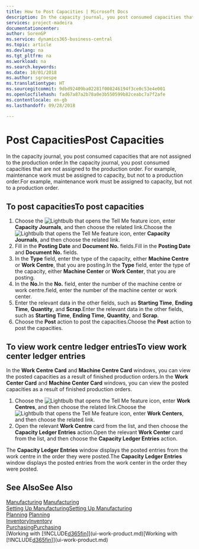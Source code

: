 ```yaml
---
title: How to Post Capacities | Microsoft Docs
description: In the capacity journal, you post consumed capacities that are not assigned to the production order. For example, maintenance work must be assigned to capacity, but not to a production order.
services: project-madeira
documentationcenter: 
author: SorenGP
ms.service: dynamics365-business-central
ms.topic: article
ms.devlang: na
ms.tgt_pltfrm: na
ms.workload: na
ms.search.keywords: 
ms.date: 10/01/2018
ms.author: sgroespe
ms.translationtype: HT
ms.sourcegitcommit: 9dbd92409ba02281f008246194f3ce0c53e4e001
ms.openlocfilehash: fad67a87a2b78a0e3b550599b82ceabc7a7f2afe
ms.contentlocale: en-gb
ms.lasthandoff: 09/28/2018

---
```

# <a name="post-capacities"></a><span data-ttu-id="95d07-104">Post Capacities</span><span class="sxs-lookup"><span data-stu-id="95d07-104">Post Capacities</span></span>
<span data-ttu-id="95d07-105">In the capacity journal, you post consumed capacities that are not assigned to the production order.</span><span class="sxs-lookup"><span data-stu-id="95d07-105">In the capacity journal, you post consumed capacities that are not assigned to the production order.</span></span> <span data-ttu-id="95d07-106">For example, maintenance work must be assigned to capacity, but not to a production order.</span><span class="sxs-lookup"><span data-stu-id="95d07-106">For example, maintenance work must be assigned to capacity, but not to a production order.</span></span>  

## <a name="to-post-capacities"></a><span data-ttu-id="95d07-107">To post capacities</span><span class="sxs-lookup"><span data-stu-id="95d07-107">To post capacities</span></span>  
1.  <span data-ttu-id="95d07-108">Choose the ![Lightbulb that opens the Tell Me feature](media/ui-search/search_small.png "Tell me what you want to do") icon, enter **Capacity Journals**, and then choose the related link.</span><span class="sxs-lookup"><span data-stu-id="95d07-108">Choose the ![Lightbulb that opens the Tell Me feature](media/ui-search/search_small.png "Tell me what you want to do") icon, enter **Capacity Journals**, and then choose the related link.</span></span>  
2.  <span data-ttu-id="95d07-109">Fill in the **Posting Date** and **Document No.** fields.</span><span class="sxs-lookup"><span data-stu-id="95d07-109">Fill in the **Posting Date** and **Document No.** fields.</span></span>  
3.  <span data-ttu-id="95d07-110">In the **Type** field, enter the type of the capacity, either **Machine Centre** or **Work Centre**, that you are posting.</span><span class="sxs-lookup"><span data-stu-id="95d07-110">In the **Type** field, enter the type of the capacity, either **Machine Center** or **Work Center**, that you are posting.</span></span>  
4.  <span data-ttu-id="95d07-111">In the **No.**</span><span class="sxs-lookup"><span data-stu-id="95d07-111">In the **No.**</span></span> <span data-ttu-id="95d07-112">field, enter the number of the machine centre or work centre.</span><span class="sxs-lookup"><span data-stu-id="95d07-112">field, enter the number of the machine center or work center.</span></span>  
5.  <span data-ttu-id="95d07-113">Enter the relevant data in the other fields, such as **Starting Time**, **Ending Time**, **Quantity**, and **Scrap**.</span><span class="sxs-lookup"><span data-stu-id="95d07-113">Enter the relevant data in the other fields, such as **Starting Time**, **Ending Time**, **Quantity**, and **Scrap**.</span></span>  
6.  <span data-ttu-id="95d07-114">Choose the **Post** action to post the capacities.</span><span class="sxs-lookup"><span data-stu-id="95d07-114">Choose the **Post** action to post the capacities.</span></span>  

## <a name="to-view-work-center-ledger-entries"></a><span data-ttu-id="95d07-115">To view work centre ledger entries</span><span class="sxs-lookup"><span data-stu-id="95d07-115">To view work center ledger entries</span></span>  
<span data-ttu-id="95d07-116">In the **Work Centre Card** and **Machine Centre Card** windows, you can view the posted capacities as a result of finished production orders.</span><span class="sxs-lookup"><span data-stu-id="95d07-116">In the **Work Center Card** and **Machine Center Card** windows, you can view the posted capacities as a result of finished production orders.</span></span>    
1.  <span data-ttu-id="95d07-117">Choose the ![Lightbulb that opens the Tell Me feature](media/ui-search/search_small.png "Tell me what you want to do") icon, enter **Work Centres**, and then choose the related link.</span><span class="sxs-lookup"><span data-stu-id="95d07-117">Choose the ![Lightbulb that opens the Tell Me feature](media/ui-search/search_small.png "Tell me what you want to do") icon, enter **Work Centers**, and then choose the related link.</span></span>  
2.  <span data-ttu-id="95d07-118">Open the relevant **Work Centre** card from the list, and then choose the **Capacity Ledger Entries** action.</span><span class="sxs-lookup"><span data-stu-id="95d07-118">Open the relevant **Work Center** card from the list, and then choose the **Capacity Ledger Entries** action.</span></span>  

<span data-ttu-id="95d07-119">The **Capacity Ledger Entries** window displays the posted entries from the work centre in the order they were posted.</span><span class="sxs-lookup"><span data-stu-id="95d07-119">The **Capacity Ledger Entries** window displays the posted entries from the work center in the order they were posted.</span></span>   

## <a name="see-also"></a><span data-ttu-id="95d07-120">See Also</span><span class="sxs-lookup"><span data-stu-id="95d07-120">See Also</span></span>  
<span data-ttu-id="95d07-121">[Manufacturing](production-manage-manufacturing.md)  </span><span class="sxs-lookup"><span data-stu-id="95d07-121">[Manufacturing](production-manage-manufacturing.md)  </span></span>  
[<span data-ttu-id="95d07-122">Setting Up Manufacturing</span><span class="sxs-lookup"><span data-stu-id="95d07-122">Setting Up Manufacturing</span></span>](production-configure-production-processes.md)  
<span data-ttu-id="95d07-123">[Planning](production-planning.md)    </span><span class="sxs-lookup"><span data-stu-id="95d07-123">[Planning](production-planning.md)    </span></span>  
[<span data-ttu-id="95d07-124">Inventory</span><span class="sxs-lookup"><span data-stu-id="95d07-124">Inventory</span></span>](inventory-manage-inventory.md)  
[<span data-ttu-id="95d07-125">Purchasing</span><span class="sxs-lookup"><span data-stu-id="95d07-125">Purchasing</span></span>](purchasing-manage-purchasing.md)  
<span data-ttu-id="95d07-126">[Working with [!INCLUDE[d365fin](includes/d365fin_md.md)]](ui-work-product.md)</span><span class="sxs-lookup"><span data-stu-id="95d07-126">[Working with [!INCLUDE[d365fin](includes/d365fin_md.md)]](ui-work-product.md)</span></span>

